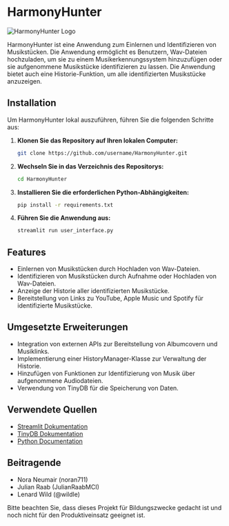 # HarmonyHunter

![HarmonyHunter Logo](link_zum_logo.png)

HarmonyHunter ist eine Anwendung zum Einlernen und Identifizieren von Musikstücken. Die Anwendung ermöglicht es Benutzern, Wav-Dateien hochzuladen, um sie zu einem Musikerkennungssystem hinzuzufügen oder sie aufgenommene Musikstücke identifizieren zu lassen. Die Anwendung bietet auch eine Historie-Funktion, um alle identifizierten Musikstücke anzuzeigen.

## Installation

Um HarmonyHunter lokal auszuführen, führen Sie die folgenden Schritte aus:

1. **Klonen Sie das Repository auf Ihren lokalen Computer:**

    ```bash
    git clone https://github.com/username/HarmonyHunter.git
    ```

2. **Wechseln Sie in das Verzeichnis des Repositorys:**

    ```bash
    cd HarmonyHunter
    ```

3. **Installieren Sie die erforderlichen Python-Abhängigkeiten:**

    ```bash
    pip install -r requirements.txt
    ```

4. **Führen Sie die Anwendung aus:**

    ```bash
    streamlit run user_interface.py
    ```

## Features

- Einlernen von Musikstücken durch Hochladen von Wav-Dateien.
- Identifizieren von Musikstücken durch Aufnahme oder Hochladen von Wav-Dateien.
- Anzeige der Historie aller identifizierten Musikstücke.
- Bereitstellung von Links zu YouTube, Apple Music und Spotify für identifizierte Musikstücke.

## Umgesetzte Erweiterungen

- Integration von externen APIs zur Bereitstellung von Albumcovern und Musiklinks.
- Implementierung einer HistoryManager-Klasse zur Verwaltung der Historie.
- Hinzufügen von Funktionen zur Identifizierung von Musik über aufgenommene Audiodateien.
- Verwendung von TinyDB für die Speicherung von Daten.

## Verwendete Quellen

- [Streamlit Dokumentation](https://docs.streamlit.io/)
- [TinyDB Dokumentation](https://tinydb.readthedocs.io/en/latest/)
- [Python Documentation](https://docs.python.org/3/)

## Beitragende

- Nora Neumair (noran711)
- Julian Raab (JulianRaabMCI)
- Lenard Wild (@wildle)

Bitte beachten Sie, dass dieses Projekt für Bildungszwecke gedacht ist und noch nicht für den Produktiveinsatz geeignet ist.
